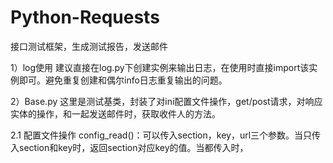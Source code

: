 # Python-Requests
接口测试框架，生成测试报告，发送邮件

1）log使用
建议直接在log.py下创建实例来输出日志，在使用时直接import该实例即可。避免重复创建和偶尔info日志重复输出的问题。

2）Base.py
这里是测试基类，封装了对ini配置文件操作，get/post请求，对响应实体的操作，和一起发送邮件时，获取收件人的方法。

2.1 配置文件操作
config_read()：可以传入section，key，url三个参数。当只传入section和key时，返回section对应key的值。当都传入时，
